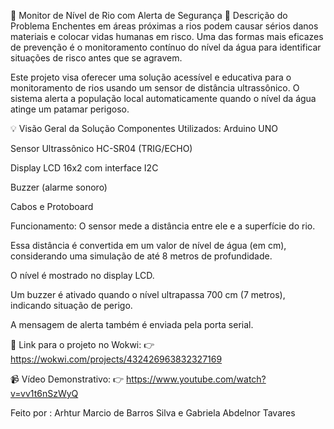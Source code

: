 🚨 Monitor de Nível de Rio com Alerta de Segurança
📌 Descrição do Problema
Enchentes em áreas próximas a rios podem causar sérios danos materiais e colocar vidas humanas em risco. Uma das formas mais eficazes de prevenção é o monitoramento contínuo do nível da água para identificar situações de risco antes que se agravem.

Este projeto visa oferecer uma solução acessível e educativa para o monitoramento de rios usando um sensor de distância ultrassônico. O sistema alerta a população local automaticamente quando o nível da água atinge um patamar perigoso.

💡 Visão Geral da Solução
Componentes Utilizados:
Arduino UNO

Sensor Ultrassônico HC-SR04 (TRIG/ECHO)

Display LCD 16x2 com interface I2C

Buzzer (alarme sonoro)

Cabos e Protoboard

Funcionamento:
O sensor mede a distância entre ele e a superfície do rio.

Essa distância é convertida em um valor de nível de água (em cm), considerando uma simulação de até 8 metros de profundidade.

O nível é mostrado no display LCD.

Um buzzer é ativado quando o nível ultrapassa 700 cm (7 metros), indicando situação de perigo.

A mensagem de alerta também é enviada pela porta serial.

📎 Link para o projeto no Wokwi:
👉 https://wokwi.com/projects/432426963832327169

📹 Vídeo Demonstrativo:
👉 https://www.youtube.com/watch?v=vv1t6nSzWyQ

Feito por : Arhtur Marcio de Barros Silva e Gabriela Abdelnor Tavares
